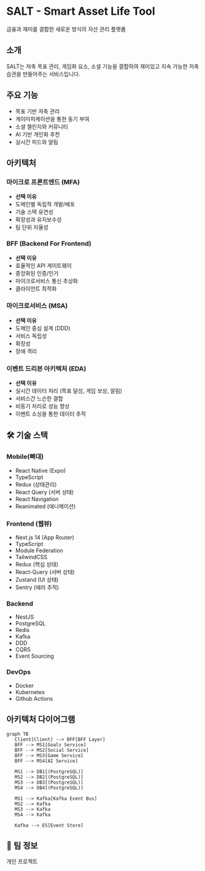 # SALT - Smart Asset Life Tool

금융과 재미를 결합한 새로운 방식의 자산 관리 플랫폼

## 소개
SALT는 저축 목표 관리, 게임화 요소, 소셜 기능을 결합하여 재미있고 지속 가능한 저축 습관을 만들어주는 서비스입니다.

## 주요 기능
- 목표 기반 저축 관리
- 게이미피케이션을 통한 동기 부여
- 소셜 챌린지와 커뮤니티 
- AI 기반 개인화 추천
- 실시간 피드와 알림

## 아키텍처

### 마이크로 프론트엔드 (MFA)
- **선택 이유**
 - 도메인별 독립적 개발/배포
 - 기술 스택 유연성
 - 확장성과 유지보수성 
 - 팀 단위 자율성

### BFF (Backend For Frontend)
- **선택 이유**
 - 효율적인 API 게이트웨이
 - 중앙화된 인증/인가
 - 마이크로서비스 통신 추상화
 - 클라이언트 최적화

### 마이크로서비스 (MSA)
- **선택 이유**
 - 도메인 중심 설계 (DDD)
 - 서비스 독립성
 - 확장성
 - 장애 격리

### 이벤트 드리븐 아키텍처 (EDA)
- **선택 이유**
 - 실시간 데이터 처리 (목표 달성, 게임 보상, 알림)
 - 서비스간 느슨한 결합
 - 비동기 처리로 성능 향상
 - 이벤트 소싱을 통한 데이터 추적

## 🛠 기술 스택

### Mobile(뼈대)
- React Native (Expo)
- TypeScript
- Redux (상태관리)
- React Query (서버 상태)
- React Navigation
- Reanimated (애니메이션)

### Frontend (웹뷰)
- Next.js 14 (App Router)
- TypeScript
- Module Federation
- TailwindCSS
- Redux (핵심 상태)
- React-Query (서버 상태)
- Zustand (UI 상태)
- Sentry (에러 추적)

### Backend
- NestJS
- PostgreSQL
- Redis
- Kafka
- DDD
- CQRS
- Event Sourcing

### DevOps
- Docker
- Kubernetes
- Github Actions

## 아키텍처 다이어그램
```mermaid
graph TB
   Client[Client] --> BFF[BFF Layer]
   BFF --> MS1[Goals Service]
   BFF --> MS2[Social Service]
   BFF --> MS3[Game Service]
   BFF --> MS4[AI Service]
   
   MS1 --> DB1[(PostgreSQL)]
   MS2 --> DB2[(PostgreSQL)]
   MS3 --> DB3[(PostgreSQL)]
   MS4 --> DB4[(PostgreSQL)]
   
   MS1 --> Kafka[Kafka Event Bus]
   MS2 --> Kafka
   MS3 --> Kafka
   MS4 --> Kafka

   Kafka --> ES[Event Store]
```
## 👥 팀 정보
개인 프로젝트

